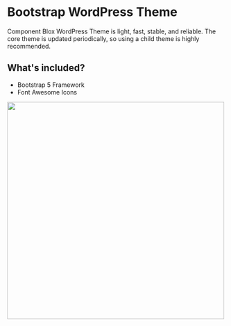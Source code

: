 # Bootstrap WordPress Theme
Component Blox WordPress Theme is light, fast, stable, and reliable. The core theme is updated periodically, so using a child theme is highly recommended. 
<h2> What's included?</h2>
<ul>
 <li>Bootstrap 5 Framework</li>
 <li>Font Awesome Icons</li>
</ul>

<img src="https://theme.componentblox.com/wp-content/themes/bootstrap-component-blox/screenshot.png" width="500" height="auto">
